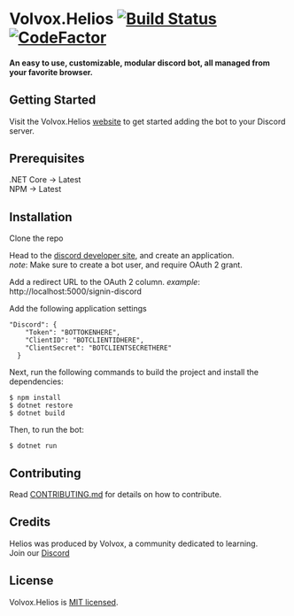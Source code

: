 

# Volvox.Helios [![Build Status](https://travis-ci.org/BillChirico/Volvox.Helios.svg?branch=master)](https://travis-ci.org/BillChirico/Volvox.Helios) [![CodeFactor](https://www.codefactor.io/repository/github/billchirico/volvox.helios/badge)](https://www.codefactor.io/repository/github/billchirico/volvox.helios)
#### An easy to use, customizable, modular discord bot, all managed from your favorite browser.

## Getting Started
Visit the Volvox.Helios [website](http://volvoxhelios.azurewebsites.net/) to get started adding the bot to your Discord server.

## Prerequisites
.NET Core ->  Latest  
NPM -> Latest

## Installation
Clone the repo

Head to the [discord developer site](https://discordapp.com/developers/applications/), and create an application.  
 _note_: Make sure to create a bot user, and require OAuth 2 grant.

 Add a redirect URL to the OAuth 2 column.
_example_: http://localhost:5000/signin-discord

Add the following application settings

```
"Discord": { 
    "Token": "BOTTOKENHERE",
    "ClientID": "BOTCLIENTIDHERE",
    "ClientSecret": "BOTCLIENTSECRETHERE"
  }
```

Next, run the following commands to build the project and install the dependencies:
```
$ npm install
$ dotnet restore
$ dotnet build
```

Then, to run the bot:  
```
$ dotnet run
```


## Contributing
Read [CONTRIBUTING.md](https://github.com/BillChirico/Volvox.Helios/blob/master/CONTRIBUTING.md) for details on how to contribute.  

## Credits
Helios was produced by Volvox, a community dedicated to learning.  
Join our [Discord](https://discord.gg/W45xA4t)


## License
Volvox.Helios is [MIT licensed](https://github.com/BillChirico/Volvox.Helios/blob/master/LICENSE).
